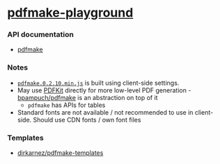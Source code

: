 [pdfmake-playground](https://dirkarnez.github.io/pdfmake-playground/)
=====================================================================
### API documentation
- [pdfmake](https://pdfmake.github.io/docs/)

### Notes
- [`pdfmake.0.2.10.min.js`](pdfmake.0.2.10.min.js) is built using client-side settings.
- May use [PDFKit](https://pdfkit.org/) directly for more low-level PDF generation - [bpampuch/pdfmake](https://github.com/bpampuch/pdfmake) is an abstraction on top of it
  - `pdfmake` has APIs for tables
- Standard fonts are not available / not recommended to use in client-side. Should use CDN fonts / own font files

### Templates
- [dirkarnez/pdfmake-templates](https://github.com/dirkarnez/pdfmake-templates)
